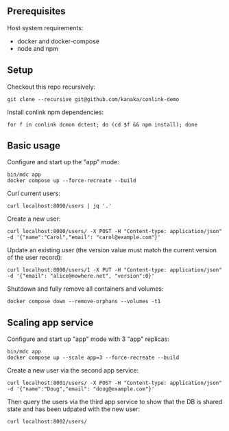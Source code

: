 ## Prerequisites

Host system requirements:
- docker and docker-compose
- node and npm

## Setup

Checkout this repo recursively:

```
git clone --recursive git@github.com/kanaka/conlink-demo
```

Install conlink npm dependencies:

```
for f in conlink dcmon dctest; do (cd $f && npm install); done
```

## Basic usage

Configure and start up the "app" mode:

```
bin/mdc app
docker compose up --force-recreate --build
```

Curl current users:

```
curl localhost:8000/users | jq '.'
```

Create a new user:

```
curl localhost:8000/users/ -X POST -H "Content-type: application/json" -d '{"name":"Carol","email": "carol@example.com"}'
```

Update an existing user (the version value must match the current
version of the user record):

```
curl localhost:8000/users/1 -X PUT -H "Content-type: application/json" -d '{"email": "alice@nowhere.net", "version":0}'
```

Shutdown and fully remove all containers and volumes:

```
docker compose down --remove-orphans --volumes -t1
```

## Scaling app service

Configure and start up "app" mode with 3 "app" replicas:

```
bin/mdc app
docker compose up --scale app=3 --force-recreate --build
```

Create a new user via the second app service:
```
curl localhost:8001/users/ -X POST -H "Content-type: application/json" -d '{"name":"Doug","email": "doug@example.com"}'
```

Then query the users via the third app service to show that the DB is
shared state and has been udpated with the new user:

```
curl localhost:8002/users/
```

